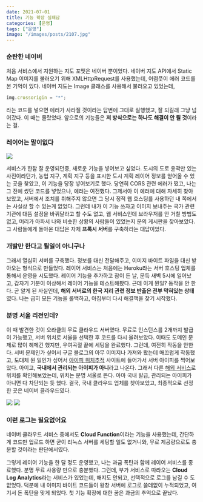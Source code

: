 ```yaml
---
date: 2021-07-01
title: 기능 확장 실패담
categories: [운영]
tags: ["운영"]
image: "/images/posts/2107.jpg"
---
```


### 순탄한 네이버

처음 서비스에서 지원하는 지도 포맷은 네이버 뿐이었다. 네이버 지도 API에서 Static Map 이미지를 불러오기 위해 XMLHttpRequest를 사용했는데, 어렴풋이 에러 코드를 본 기억이 있다. 네이버 지도는 Image 클래스를 사용해서 불러오고 있었는데,

```javascript
img.crossorigin = "*";
```

라는 코드를 넣으면 에러가 사라질 것이라는 답변에 그대로 실행했고, 잘 되길래 그냥 넘어갔다. 이 때는 몰랐었다. 앞으로의 기능들은 **저 방식으로는 하나도 해결이 안 될 것**이라는 걸.

### 레이어는 말이없다

![](https://t1.daumcdn.net/cfile/blog/99E952455DAA73680B)

서비스가 한참 잘 운영되던중, 새로운 기능을 넣어보고 싶었다. 도시의 도로 윤곽만 있는 사진이라던가, 농업 지구, 계획 지구 등을 표시한 도시 계획 레이어 정보를 얻어올 수 있는 곳을 찾았고, 이 기능을 당장 넣어보기로 했다. 당연히 CORS 관련 에러가 떴고, 나는 그 전에 썼던 코드를 넣었으나, 에러는 여전했다. 그제서야 이 에러에 대해 자세히 찾아보았고, 서버에서 조치를 취해주지 않으면 그 당시 정적 웹 호스팅를 사용하던 내 쪽에서는 사실상 할 수 있는게 없었다. 그런데 내가 이 기능 쓰자고 이미지 보내주는 국가 관련 기관에 대뜸 설정을 바꿔달라고 할 수도 없고, 웹 서비스인데 브라우저를 안 거칠 방법도 없고, 머리가 아파서 나와 비슷한 상황의 사람들이 있었는지 문의 게시판을 찾아보았다. 그 사람들에게 돌아온 대답은 자체 **프록시 서버**를 구축하라는 대답이었다.

### 개발만 한다고 될일이 아니구나

그래서 열심히 서버를 구축했다. 정보를 대신 전달해주고, 이미지 바이트 파일을 대신 받아오는 형식으로 만들었다. 레이어 서비스는 처음에는 Heroku라는 서버 호스팅 업체를 통해서 운영을 시도했다. 레이어 기능을 추가하고 잠이 든 날, 문득 새벽 5시에 일어났고, 갑자기 기분이 이상해서 레이어 기능을 테스트해봤다. 근데 이게 뭔일? 동작을 안 한다. 곧 알게 된 사실인데, **해외 서버로의 한국 지리 관련 정보 반출은 전부 막혀있는 상태**였다. 나는 급히 모든 기능을 롤백하고, 아침부터 다시 해결책을 찾기 시작했다.

### 분명 서울 리전인데?

이 때 발견한 것이 오라클의 무료 클라우드 서버였다. 무료로 인스턴스를 2개까지 발급이 가능했고, 서버 위치로 서울을 선택한 후 코드를 다시 올려보았다. 이때도 도메인 문제로 많이 헤메긴 했지만, 우여곡절 끝에 세팅을 완료했다. 그런데, 여전히 작동을 안한다. 서버 문제인가 싶어서 구글 블로그의 아무 이미지나 가져와 봤는데 매끄럽게 작동했고, 도대체 뭔 일인가 싶어서 [아이피 위치추적](https://mylocation.co.kr/) 사이트에 들어가서 서버 아이피를 찍어보았다. 아이고, **국내에서 관리되는 아이피가 아니**라고 나온다. 그래서 다른 [해외 서비스](https://www.ip-tracker.org/)로 위치를 확인해보았는데, 위치는 분명 서울로 뜬다. 아마 국내 발급, 관리되는 아이피가 아니면 다 차단되는 듯 했다. 결국, 국내 클라우드 업체를 찾아보았고, 최종적으로 선정한 곳은 네이버 클라우드였다.

![](https://user-images.githubusercontent.com/59993347/149279486-849e9dae-96fe-417f-bcd8-9d7347fb7612.jpg) ![](https://user-images.githubusercontent.com/59993347/149279488-e85265dc-57dd-4c64-988a-4d1c5d97487d.jpg)

### 이런 로그는 필요없어요

네이버 클라우드 서비스 중에서도 **Cloud Function**이라는 기능을 사용했는데, 간단하게 코드만 업로드 하면 굳이 리눅스 서버를 세팅할 일도 없거니와, 무료 제공량으로도 충분할 것이라는 판단에서였다.&#x20;

그렇게 레이어 기능을 한 달 정도 운영했고, 나는 과금 폭탄과 함께 레이어 서비스를 종료했다. 분명 무료 사용량 만으로 충분했다. 그런데, 부가 서비스로 따라오는 **Cloud Log Analytics**라는 서비스가 있었는데, 해지도 안되고, 선택적으로 로그를 남길 수 도 없었다. 덕분에 내 이미지 바이트 코드들이 왕창 서버에 로그로 쓸데없이 누적되었고, 여기서 돈 폭탄을 맞게 되었다. 첫 기능 확장에 대한 꿈은 과금의 추억으로 끝났다.